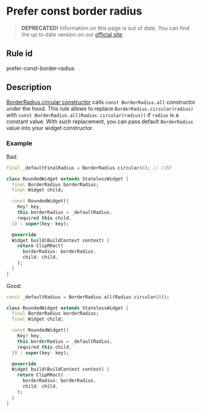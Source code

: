# Prefer const border radius

> **DEPRECATED!** Information on this page is out of date. You can find the up to date version on our [official site](https://dartcodemetrics.dev/docs/rules/flutter/prefer-const-border-radius).

## Rule id

prefer-const-border-radius

## Description

[BorderRadius.circular constructor](https://github.com/flutter/flutter/blob/master/packages/flutter/lib/src/painting/border_radius.dart#L292-L295) calls `const BorderRadius.all` constructor under the hood.
This rule allows to replace `BorderRadius.circular(radius)` with `const BorderRadius.all(Radius.circular(radius))` if `radius` is a constant value.
With such replacement, you can pass default `BorderRadius` value into your widget constructor.

### Example

Bad:

```dart
final _defaultFinalRadius = BorderRadius.circular(8); // LINT

class RoundedWidget extends StatelessWidget {
  final BorderRadius borderRadius;
  final Widget child;

  const RoundedWidget({
    Key? key,
    this.borderRadius = _defaultRadius,
    required this.child,
  }) : super(key: key);

  @override
  Widget build(BuildContext context) {
    return ClipRRect(
      borderRadius: borderRadius,
      child: child,
    );
  }
}
```

Good:

```dart
const _defaultRadius = BorderRadius.all(Radius.circular(8));

class RoundedWidget extends StatelessWidget {
  final BorderRadius borderRadius;
  final Widget child;

  const RoundedWidget({
    Key? key,
    this.borderRadius = _defaultRadius,
    required this.child,
  }) : super(key: key);

  @override
  Widget build(BuildContext context) {
    return ClipRRect(
      borderRadius: borderRadius,
      child: child,
    );
  }
}
```
